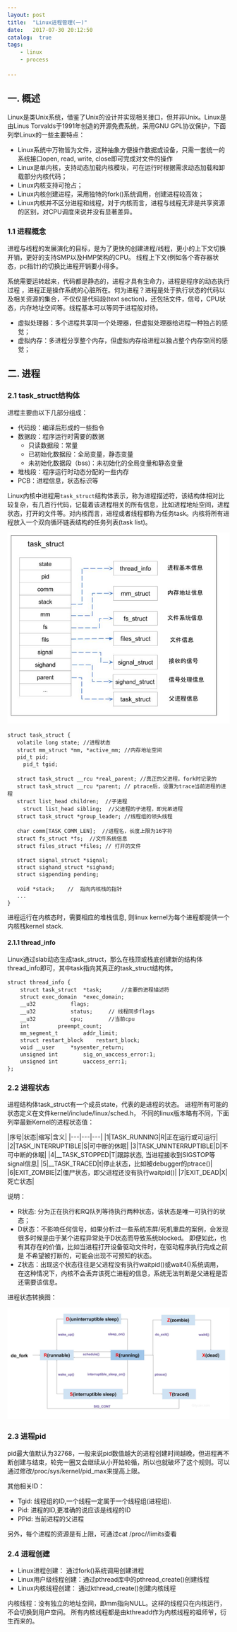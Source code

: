 ```yaml
---
layout: post
title:  "Linux进程管理(一)"
date:   2017-07-30 20:12:50
catalog:  true
tags:
    - linux
    - process

---
```


## 一. 概述

Linux是类Unix系统，借鉴了Unix的设计并实现相关接口，但并非Unix。Linux是由Linus Torvalds于1991年创造的开源免费系统，采用GNU GPL协议保护，下面列举Linux的一些主要特点：

- Linux系统中万物皆为文件，这种抽象方便操作数据或设备，只需一套统一的系统接口open, read, write, close即可完成对文件的操作
- Linux是单内核，支持动态加载内核模块，可在运行时根据需求动态加载和卸载部分内核代码；
- Linux内核支持可抢占；
- Linux内核创建进程，采用独特的fork()系统调用，创建进程较高效；
- Linux内核并不区分进程和线程，对于内核而言，进程与线程无非是共享资源的区别，对CPU调度来说并没有显著差异。

### 1.1 进程概念

进程与线程的发展演化的目标，是为了更快的创建进程/线程，更小的上下文切换开销，更好的支持SMP以及HMP架构的CPU。
线程上下文(例如各个寄存器状态，pc指针)的切换比进程开销要小得多。

系统需要运转起来，代码都是静态的，进程才具有生命力，进程是程序的动态执行过程
，进程正是操作系统的心脏所在。何为进程？进程是处于执行状态的代码以及相关资源的集合，不仅仅是代码段(text section)，还包括文件，信号，CPU状态，内存地址空间等。线程基本可以等同于进程般对待。

- 虚拟处理器：多个进程共享同一个处理器，但虚拟处理器给进程一种独占的感觉；
- 虚拟内存：多进程分享整个内存，但虚拟内存给进程以独占整个内存空间的感觉；

## 二. 进程

### 2.1 task_struct结构体

进程主要由以下几部分组成：

- 代码段：编译后形成的一些指令
- 数据段：程序运行时需要的数据
  - 只读数据段：常量
  - 已初始化数据段：全局变量，静态变量
  - 未初始化数据段（bss)：未初始化的全局变量和静态变量
- 堆栈段：程序运行时动态分配的一些内存
- PCB：进程信息，状态标识等

Linux内核中进程用`task_struct`结构体表示，称为进程描述符，该结构体相对比较复杂，有几百行代码，记载着该进程相关的所有信息，比如进程地址空间，进程状态，打开的文件等。对内核而言，进程或者线程都称为任务task。内核将所有进程放入一个双向循环链表结构的任务列表(task list)。

![task_struct](/images/linux/process/task_struct.jpg)

    struct task_struct {
       volatile long state; //进程状态
       struct mm_struct *mm, *active_mm; //内存地址空间
       pid_t pid;
	     pid_t tgid;

       struct task_struct __rcu *real_parent; //真正的父进程，fork时记录的
       struct task_struct __rcu *parent; // ptrace后，设置为trace当前进程的进程
       struct list_head children;  //子进程
	     struct list_head sibling;	//父进程的子进程，即兄弟进程
       struct task_struct *group_leader; //线程组的领头线程

       char comm[TASK_COMM_LEN];  //进程名，长度上限为16字符
       struct fs_struct *fs;  //文件系统信息
       struct files_struct *files; // 打开的文件

       struct signal_struct *signal;
       struct sighand_struct *sighand;
       struct sigpending pending;
       
       void *stack;    //  指向内核栈的指针
       ...
    }    
    
进程运行在内核态时，需要相应的堆栈信息, 则linux kernel为每个进程都提供一个内核栈kernel stack.

#### 2.1.1 thread_info

Linux通过slab动态生成task_struct，那么在栈顶或栈底创建新的结构体thread_info即可，其中task指向其真正的task_struct结构体。

    struct thread_info {
    	struct task_struct	*task;		//主要的进程描述符
    	struct exec_domain	*exec_domain;
    	__u32			flags;		
    	__u32			status;		// 线程同步flags
    	__u32			cpu;		//当前cpu
    	int			preempt_count;
    	mm_segment_t		addr_limit;
    	struct restart_block    restart_block;
    	void __user		*sysenter_return;
    	unsigned int		sig_on_uaccess_error:1;
    	unsigned int		uaccess_err:1;
    };

    
### 2.2 进程状态

进程结构体task_struct有一个成员state，代表的是进程的状态。
进程所有可能的状态定义在文件kernel/include/linux/sched.h，
不同的linux版本略有不同，下面列举最新Kernel的进程状态值：


|序号|状态|缩写|含义|
|---|---|---|
|1|TASK_RUNNING|R|正在运行或可运行|
|2|TASK_INTERRUPTIBLE|S|可中断的休眠|
|3|TASK_UNINTERRUPTIBLE|D|不可中断的休眠|
|4|__TASK_STOPPED|T|跟踪状态, 当进程接收到SIGSTOP等signal信息|
|5|__TASK_TRACED|t|停止状态，比如被debugger的ptrace()|
|6|EXIT_ZOMBIE|Z|僵尸状态，即父进程还没有执行waitpid()|
|7|EXIT_DEAD|X|死亡状态|

说明：

- R状态: 分为正在执行和RQ队列等待执行两种状态，该状态是唯一可执行的状态；
- D状态：不影响任何信号，如果分析过一些系统冻屏/死机重启的案例，会发现很多时候是由于某个进程异常处于D状态而导致系统blocked。
即便如此，也有其存在的价值，比如当进程打开设备驱动文件时，在驱动程序执行完成之前是
不希望被打断的，可能会出现不可预知的状态。
- Z状态：出现这个状态往往是父进程没有执行waitpid()或wait4()系统调用，
在这种情况下，内核不会丢弃该死亡进程的信息，系统无法判断是父进程是否还需要该信息。

进程状态转换图：

![process_schedule](/images/linux/process/process_schedule.jpg)

### 2.3 进程pid

pid最大值默认为32768，一般来说pid数值越大的进程创建时间越晚，但进程再不断创建与结束，轮完一圈又会继续从小开始轮循，所以也就破坏了这个规则。可以通过修改/proc/sys/kernel/pid_max来提高上限。

其他相关ID：

- Tgid: 线程组的ID,一个线程一定属于一个线程组(进程组).
- Pid: 进程的ID,更准确的说应该是线程的ID
- PPid: 当前进程的父进程


另外，每个进程的资源是有上限，可通过cat /proc/<pid>/limits查看


###  2.4 进程创建

- Linux进程创建： 通过fork()系统调用创建进程
- Linux用户级线程创建：通过pthread库中的pthread_create()创建线程
- Linux内核线程创建： 通过kthread_create()创建内核线程

内核线程：没有独立的地址空间，即mm指向NULL。这样的线程只在内核运行，不会切换到用户空间。
所有内核线程都是由kthreadd作为内核线程的祖师爷，衍生而来的。
